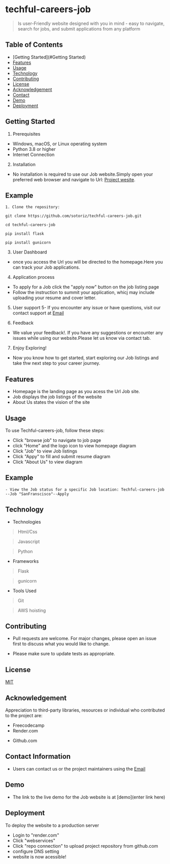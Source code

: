 # techful-careers-job

>  Is  user-Friendly  website  designed with you in mind - easy to navigate, search for jobs, and submit applications from any platform

## Table of Contents
- [Getting Started](#Getting Started)
- [Features](#Features)
- [Usage](#usage)
- [Technology](#Technology)
- [Contributing](#contributing)
- [License](#license)
- [Acknowledgement](#Acknowledgement)
- [Contact](#Contact)
- [Demo](#Demo)
- [Deployment](#Deployment)


## Getting Started

1. Prerequisites
- Windows, macOS, or Linux operating system
- Python 3.8 or higher
- Internet Connection

2. Installation
- No installation is required to use our Job website.Simply open your preferred web browser and navigate to Url: [Project wesite](job.sotoris.tech).
## Example
```
1. Clone the repository:

git clone https://github.com/sotoriz/techful-careers-job.git

cd techful-careers-job

pip install flask

pip install gunicorn
```

3. User Dashboard
- once you access the Url you will be directed to the homepage.Here you can track your Job applications.

4. Application process
- To apply for a Job click the "apply now" button on the job listing page
- Follow the instruction to summit your application, whicj may include uploading your resume and cover letter.

5. User support
5- If you encounter any issue or have questions, visit our contact support at [Email](sotorisfx@gmail.com)

6. Feedback
- We value your feedback!. If you have any suggestions or encounter any issues while using our website.Please let us know via contact tab.

7. Enjoy Exploring!
- Now you know how to get started, start exploring our Job listings and take thw next step to your career journey.

## Features
- Homepage is the landing page as you acess the Url Job site.
- Job displays the job listings of the website
- About Us states the vision of the site

## Usage
To use Techful-careers-job, follow these steps:

-  Click "browse job" to navigate to job page
- click "Home" and  the logo icon to view homepage
diagram
- Click "Job" to view Job listings
- Click "Appy" to fill and submit resume
diagram
- Click "About Us" to view
diagram
## Example
```
- View the Job status for a specific Job location: Techful-careers-job --Job "SanFranscisco"--Apply
```
## Technology
- Technologies
 > Html/Css

 > Javascript

 > Python
- Frameworks
 > Flask

 > gunicorn
- Tools Used
 > Git

 > AWS hoisting

## Contributing
- Pull requests are welcome. For major changes, please open an issue first to discuss what you would like to change.

- Please make sure to update tests as appropriate.

## License

[MIT](https://choosealicense.com/licenses/mit/)

## Acknowledgement
Appreciation to  third-party libraries, resources or individual who contributed to the project are:
- Freecodecamp
- Render.com
* Github.com

## Contact Information
- Users can contact us or the project maintainers using the [Email](sotorisfx@gmail.com)

## Demo
- The link to the  live demo for the Job website is at [demo](enter link here)

## Deployment
To deploy the website to a production server
- Login to "render.com"
- Click "webservices"
- Click "repo connection" to upload project repository from  github.com
- configure DNS setting 
- website is now acessible!



